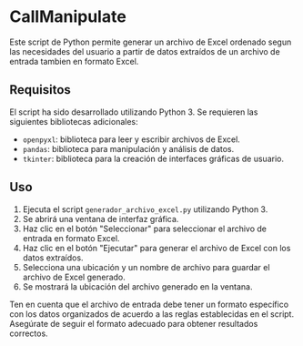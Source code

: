 <h1>CallManipulate</h1>

<p>Este script de Python permite generar un archivo de Excel ordenado segun las necesidades del usuario a partir de datos extraídos de un archivo de entrada tambien en formato Excel.</p>

<h2>Requisitos</h2>

<p>El script ha sido desarrollado utilizando Python 3. Se requieren las siguientes bibliotecas adicionales:</p>

<ul>
  <li><code>openpyxl</code>: biblioteca para leer y escribir archivos de Excel.</li>
  <li><code>pandas</code>: biblioteca para manipulación y análisis de datos.</li>
  <li><code>tkinter</code>: biblioteca para la creación de interfaces gráficas de usuario.</li>
</ul>

<h2>Uso</h2>

<ol>
  <li>Ejecuta el script <code>generador_archivo_excel.py</code> utilizando Python 3.</li>
  <li>Se abrirá una ventana de interfaz gráfica.</li>
  <li>Haz clic en el botón "Seleccionar" para seleccionar el archivo de entrada en formato Excel.</li>
  <li>Haz clic en el botón "Ejecutar" para generar el archivo de Excel con los datos extraídos.</li>
  <li>Selecciona una ubicación y un nombre de archivo para guardar el archivo de Excel generado.</li>
  <li>Se mostrará la ubicación del archivo generado en la ventana.</li>
</ol>

<p>Ten en cuenta que el archivo de entrada debe tener un formato específico con los datos organizados de acuerdo a las reglas establecidas en el script. Asegúrate de seguir el formato adecuado para obtener resultados correctos.</p>
